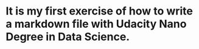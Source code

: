 # It is my first exercise of how to write a markdown file with Udacity Nano Degree in Data Science.
